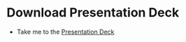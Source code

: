 # Download Presentation Deck

 - Take me to the [Presentation Deck](https://kodekloud.com/topic/attachments/)